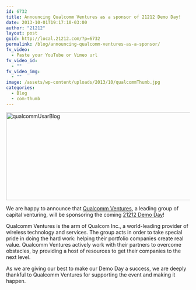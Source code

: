 ```yaml
---
id: 6732
title: Announcing Qualcomm Ventures as a sponsor of 21212 Demo Day!
date: 2013-10-01T19:17:10-03:00
author: "21212"
layout: post
guid: http://local.21212.com/?p=6732
permalink: /blog/announcing-qualcomm-ventures-as-a-sponsor/
fv_video:
  - Paste your YouTube or Vimeo url
fv_video_id:
  - ""
fv_video_img:
  - ""
image: /assets/wp-content/uploads/2013/10/qualcommThumb.jpg
categories:
  - Blog
  - com-thumb
---
```

<p dir="ltr">
  <a href="http://local.21212.com/assets/wp-content/uploads/2013/10/qualcommUsarBlog.jpg"><img class="aligncenter size-full wp-image-6733" alt="qualcommUsarBlog" src="{{ site.url }}/assets/wp-content/uploads/2013/10/qualcommUsarBlog.jpg" width="540" height="240" srcset="{{ site.url }}/assets/wp-content/uploads/2013/10/qualcommUsarBlog.jpg 540w, {{ site.url }}/assets/wp-content/uploads/2013/10/qualcommUsarBlog-300x133.jpg 300w" sizes="(max-width: 540px) 100vw, 540px" /></a>
</p>

<p dir="ltr">
  We are happy to announce that <a href="https://qualcommventures.com/">Qualcomm Ventures</a>, a leading group of capital venturing, will be sponsoring the coming <a href="http://demoday.21212.com/">21212 Demo Day</a>!
</p>

<p dir="ltr">
  Qualcomm Ventures is the arm of Qualcom Inc., a world-leading provider of wireless technology and services. The group acts in order to take special pride in doing the hard work: helping their portfolio companies create real value. Qualcomm Ventures actively work with their partners to overcome obstacles, by providing a host of resources to get their companies to the next level.
</p>

<p dir="ltr">
  As we are giving our best to make our Demo Day a success, we are deeply thankful to Qualcomm Ventures for supporting the event and making it happen.
</p>

&nbsp;